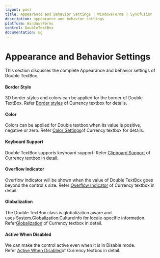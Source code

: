 ```yaml
---
layout: post
title: Appearance and Behavior Settings | WindowsForms | Syncfusion
description: appearance and behavior settings
platform: WindowsForms
control: DoubleTextBox
documentation: ug
---
```

# Appearance and Behavior Settings

This section discusses the complete Appearance and behavior settings of Double TextBox.

#### Border Style

3D border styles and colors can be applied for the border of Double TextBox. Refer [Border styles](/windowsforms/currencytextbox/appearance#border-styles) of Currency textbox for details.

#### Color

Colors can be applied for Double textbox when its value is positive, negative or zero. Refer [Color Settings](/windowsforms/currencytextbox/appearance#color-settings)of Currency textbox for details.

#### Keyboard Support

Double TextBox supports keyboard support. Refer [Clipboard Support](/windowsforms/currencytextbox/advanced-features#clipboard-support ) of Currency textbox in detail.

#### Overflow Indicator

Overflow indicator will be shown when the value of Double TextBox goes beyond the control's size. Refer [Overflow Indicator](/windowsforms/currencytextbox/advanced-features#overflow-indicator) of Currency textbox in detail.

#### Globalization

The Double TextBox class is globalization aware and uses System.Globalization.CultureInfo for locale-specific information. Refer[Globalization](/windowsforms/currencytextbox/advanced-features#globalization) of Currency textbox in detail.

#### Active When Disabled

We can make the control active even when it is in Disable mode. Refer [Active When Disabled](/windowsforms/currencytextbox/faq/how-to-make-the-text-active-when-the-control-is-disabled)of Currency textbox in detail.
